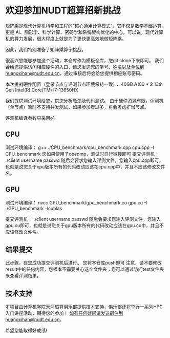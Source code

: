 # 欢迎参加NUDT超算招新挑战
 
矩阵乘是现代计算机科学和工程的“核心通用计算模式”，它不仅是数学基础运算，更是 AI、图形学、科学计算、密码学和系统架构优化的中心。可以说，现代计算机的算力发展，很大程度上就是为了更快更高效地做矩阵乘。
 
因此，我们特别准备了矩阵乘算子挑战。
  
很高兴您能够参加这个活动，本仓库作为模板仓库，您git clone下来即可。
我们会给您提供访问相应硬件的入口，请您发送您的学号、姓名以及单位到huangxihan@nudt.edu.cn，通过审核后将会给您提供相应账号密码。
 
本次挑战硬件配置（登录节点与评测节点环境保持一致）：
40GB A100 * 2
13th Gen Intel(R) Core(TM) i7-13650HX
  
我们提供测试环境给您，供您分析瓶颈及代码测试。
由于硬件资源有限，评测机（单节点）暂时不支持并发测试，如果参加者过多，将会考虑扩增节点。

评测机编译参数只采用o1。
    
## CPU
测试环境编译：
g++ ./CPU_benchmark/cpu_benchmark.cpp cpu.cpp -I CPU_benchmark
您如果使用了openmp，测试时自行链接即可
提交评测机：
./client username passwd
随后会要求您输入评测文件，您输入cpu.cpp即可，也就是说您关于cpu版本所有的代码改动应该在cpu.cpp中，并且不应该修改文件名。

## GPU
测试环境编译：
nvcc GPU_benchmark/gpu_benchmark.cu gpu.cu -I ./GPU_benchmark -lcublas

提交评测机：
./client username passwd
随后会要求您输入评测文件，您输入gpu.cu即可，也就是说您关于gpu版本所有的代码改动应该在gpu.cu中，并且不应该修改文件名。

## 结果提交
此步骤，在您成功提交评测机后进行。
您将本仓库push即可
注意，请不要修改result中的任何内容，您根本不需要关心这个文件夹；您可以通过访问test文件夹来查看评测结果。

## 技术支持
本项目由计算机学院天河超算俱乐部提供技术支持，俱乐部还将举行一系列HPC入门讲座活动，期待您的参加！
如有任何疑问请发送邮件到huangxihan@nudt.edu.cn。

希望您能取得好成绩!
